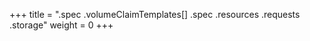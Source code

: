 +++
title = ".spec .volumeClaimTemplates[] .spec .resources .requests .storage"
weight = 0
+++

## 

